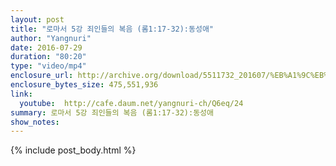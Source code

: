 ```yaml
---
layout: post
title: "로마서 5강 죄인들의 복음 (롬1:17-32):동성애"
author: "Yangnuri"
date: 2016-07-29
duration: "80:20"
type: "video/mp4"
enclosure_url: http://archive.org/download/5511732_201607/%EB%A1%9C%EB%A7%88%EC%84%9C%205%EA%B0%95%20%EC%A3%84%EC%9D%B8%EB%93%A4%EC%9D%98%20%EB%B3%B5%EC%9D%8C%20(%EB%A1%AC1;17-32);%EB%8F%99%EC%84%B1%EC%95%A0.mp4
enclosure_bytes_size: 475,551,936    
link:
  youtube:  http://cafe.daum.net/yangnuri-ch/Q6eq/24
summary: 로마서 5강 죄인들의 복음 (롬1:17-32):동성애
show_notes:
---
```


{% include post_body.html %}
